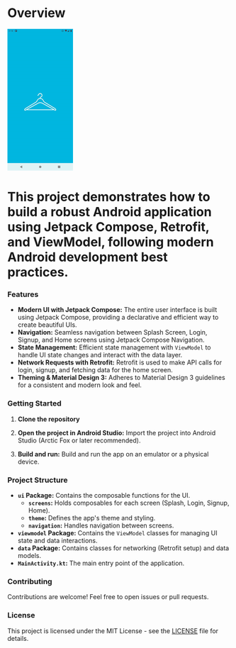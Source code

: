 # Overview

![Overview](https://github.com/MobileAppDevs/Samplecode-Android/blob/master/JetpackSample/images/jetpack_demo.gif)

# This project demonstrates how to build a robust Android application using Jetpack Compose, Retrofit, and ViewModel, following modern Android development best practices.

### Features

*   **Modern UI with Jetpack Compose:** The entire user interface is built using Jetpack Compose, providing a declarative and efficient way to create beautiful UIs.
*   **Navigation:** Seamless navigation between Splash Screen, Login, Signup, and Home screens using Jetpack Compose Navigation.
*   **State Management:** Efficient state management with `ViewModel` to handle UI state changes and interact with the data layer.
*   **Network Requests with Retrofit:**  Retrofit is used to make API calls for login, signup, and fetching data for the home screen.
*   **Theming & Material Design 3:**  Adheres to Material Design 3 guidelines for a consistent and modern look and feel.

### Getting Started

1.  **Clone the repository**
2.  **Open the project in Android Studio:** Import the project into Android Studio (Arctic Fox or later recommended).

3.  **Build and run:** Build and run the app on an emulator or a physical device.

### Project Structure

*   **`ui` Package:** Contains the composable functions for the UI.
    *   **`screens`:** Holds composables for each screen (Splash, Login, Signup, Home).
    *   **`theme`:** Defines the app's theme and styling.
    *   **`navigation`:** Handles navigation between screens.
*   **`viewmodel` Package:** Contains the `ViewModel` classes for managing UI state and data interactions.
*   **`data` Package:**  Contains classes for networking (Retrofit setup) and data models.
*   **`MainActivity.kt`:** The main entry point of the application.

### Contributing

Contributions are welcome! Feel free to open issues or pull requests.

### License

This project is licensed under the MIT License - see the [LICENSE](https://opensource.org/licenses/MIT) file for details.